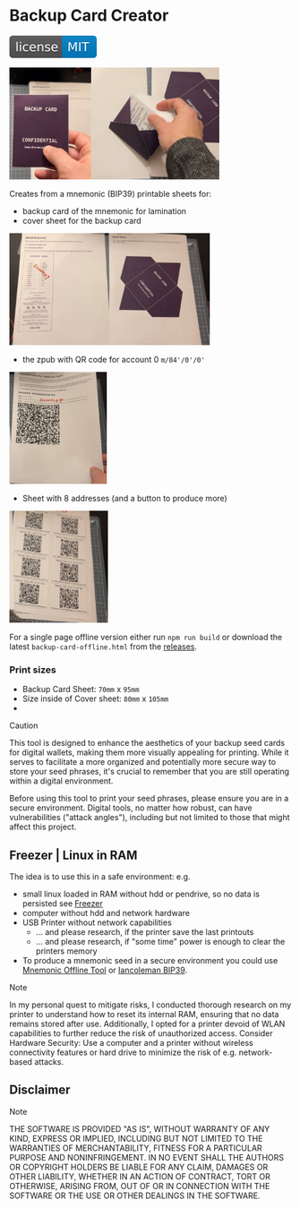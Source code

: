 # Backup Card Creator

[![MIT License Badge](docs/img/license-badge.svg)](LICENSE)

<img src="docs/img/01_closed.jpg" height="200"><img src="docs/img/02_open.jpg" height="200">

Creates from a mnemonic (BIP39) printable sheets for:
- backup card of the mnemonic for lamination
- cover sheet for the backup card 

<img src="docs/img/03_backupsheet.jpg" height="200">

- the zpub with QR code for account 0 `m/84'/0'/0'`

<img src="docs/img/04_xpub.jpg" height="200">

- Sheet with 8 addresses (and a button to produce more)

<img src="docs/img/05_addresses.jpg" height="200">

For a single page offline version either run `npm run build` or download the latest 
`backup-card-offline.html` from the [releases](https://github.com/thespielplatz/BackupCard/releases).

### Print sizes
- Backup Card Sheet: `70mm` x `95mm`
- Size inside of Cover sheet: `80mm` x `105mm`
- 
> [!CAUTION]
> This tool is designed to enhance the aesthetics of your backup seed cards for digital wallets, making them more visually appealing for printing. While it serves to facilitate a more organized and potentially more secure way to store your seed phrases, it's crucial to remember that you are still operating within a digital environment.
>
> Before using this tool to print your seed phrases, please ensure you are in a secure environment. Digital tools, no matter how robust, can have vulnerabilities ("attack angles"), including but not limited to those that might affect this project.

## Freezer | Linux in RAM 

The idea is to use this in a safe environment: e.g. 
- small linux loaded in RAM without hdd or pendrive, so no data is persisted see [Freezer](freezer/README.md)
- computer without hdd and network hardware
- USB Printer without network capabilities
  - ... and please research, if the printer save the last printouts
  - ... and please research, if "some time" power is enough to clear the printers memory
- To produce a mnemonic seed in a secure environment you could use [Mnemonic Offline Tool](https://github.com/bitaps-com/mnemonic-offline-tool)
or [Iancoleman BIP39](https://github.com/iancoleman/bip39/blob/master/readme.md#standalone-offline-version).

> [!NOTE]
> In my personal quest to mitigate risks, I conducted thorough research on my printer to understand how to reset its internal RAM, ensuring that no data remains stored after use. Additionally, I opted for a printer devoid of WLAN capabilities to further reduce the risk of unauthorized access.
> Consider Hardware Security: Use a computer and a printer without wireless connectivity features or hard drive to minimize the risk of e.g. network-based attacks.

## Disclaimer

> [!NOTE]
> THE SOFTWARE IS PROVIDED "AS IS", WITHOUT WARRANTY OF ANY KIND, EXPRESS OR IMPLIED, INCLUDING BUT NOT LIMITED TO THE WARRANTIES OF MERCHANTABILITY, FITNESS FOR A PARTICULAR PURPOSE AND NONINFRINGEMENT. IN NO EVENT SHALL THE AUTHORS OR COPYRIGHT HOLDERS BE LIABLE FOR ANY CLAIM, DAMAGES OR OTHER LIABILITY, WHETHER IN AN ACTION OF CONTRACT, TORT OR OTHERWISE, ARISING FROM, OUT OF OR IN CONNECTION WITH THE SOFTWARE OR THE USE OR OTHER DEALINGS IN THE SOFTWARE.
